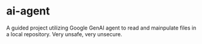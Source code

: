 # ai-agent

A guided project utilizing Google GenAI agent to read and mainpulate files in a local repository. Very unsafe, very unsecure.
